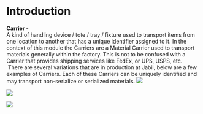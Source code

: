 # Introduction

**Carrier -**  
A kind of handling device / tote / tray / fixture used to transport items from one location to another that has a unique identifier assigned to it. In the context of this module the Carriers are a Material Carrier used to transport materials generally within the factory. This is not to be confused with a Carrier that provides shipping services like FedEx, or UPS, USPS, etc.  There are several variations that are in production at Jabil, below are a few examples of Carriers. Each of these Carriers can be uniquely identified and may transport non-serialize or serialized materials.
![](/.attachments/29917743.png)



![](/.attachments/29917744.png)



![](/.attachments/29917746.png)


